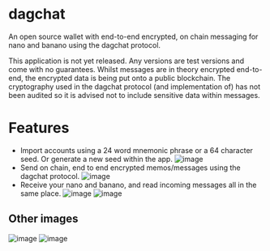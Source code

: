 # dagchat

An open source wallet with end-to-end encrypted, on chain messaging for nano and banano using the dagchat protocol.

This application is not yet released. Any versions are test versions and come with no guarantees. Whilst messages are in theory encrypted end-to-end, the encrypted data is being put onto a public blockchain. The cryptography used in the dagchat protocol (and implementation of) has not been audited so it is advised not to include sensitive data within messages. 

# Features
- Import accounts using a 24 word mnemonic phrase or a 64 character seed. Or generate a new seed within the app. ![image](https://user-images.githubusercontent.com/97409490/162834155-f9680392-8e4f-41b9-8721-4b3b36fb5da1.png)
- Send on chain, end to end encrypted memos/messages using the dagchat protocol. ![image](https://user-images.githubusercontent.com/97409490/162834972-494bc8e5-7c5a-40f2-b14d-eb47313746c2.png)
- Receive your nano and banano, and read incoming messages all in the same place. ![image](https://user-images.githubusercontent.com/97409490/162835371-1f18feac-75c1-4eb6-8885-b957a34f1132.png) ![image](https://user-images.githubusercontent.com/97409490/162835416-22b6df85-ed37-4cb1-9ab1-db34c3b97725.png)
## Other images
![image](https://user-images.githubusercontent.com/97409490/162835489-e49ad8ba-a0b7-4ccb-9145-6935aaf8f73b.png) ![image](https://user-images.githubusercontent.com/97409490/162835520-b0763c63-6eae-4954-aeee-554488530e34.png)
